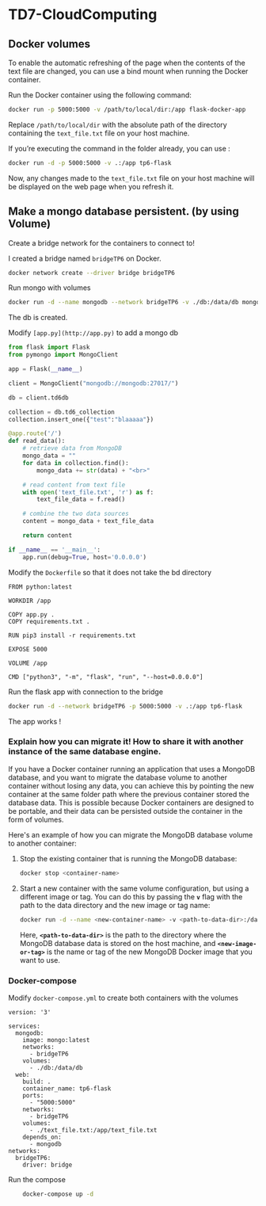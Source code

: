 # TD7-CloudComputing

## Docker volumes

To enable the automatic refreshing of the page when the contents of the text file are changed, you can use a bind mount when running the Docker container.

Run the Docker container using the following command:

```bash
docker run -p 5000:5000 -v /path/to/local/dir:/app flask-docker-app
```

Replace `/path/to/local/dir` with the absolute path of the directory containing the `text_file.txt` file on your host machine.

If you’re executing the command in the folder already, you can use :

```bash
docker run -d -p 5000:5000 -v .:/app tp6-flask
```

Now, any changes made to the `text_file.txt` file on your host machine will be displayed on the web page when you refresh it.

## Make a mongo database persistent. (by using Volume)

Create a bridge network for the containers to connect to!

I created a bridge named `bridgeTP6` on Docker.

```bash
docker network create --driver bridge bridgeTP6
```

Run mongo with volumes

```bash
docker run -d --name mongodb --network bridgeTP6 -v ./db:/data/db mongo:latest
```

The db is created.

Modify `[app.py](http://app.py)` to add a mongo db

```python
from flask import Flask
from pymongo import MongoClient

app = Flask(__name__)

client = MongoClient("mongodb://mongodb:27017/")

db = client.td6db

collection = db.td6_collection
collection.insert_one({"test":"blaaaaa"})

@app.route('/')
def read_data():
    # retrieve data from MongoDB
    mongo_data = ""
    for data in collection.find():
        mongo_data += str(data) + "<br>"

    # read content from text file
    with open('text_file.txt', 'r') as f:
        text_file_data = f.read()

    # combine the two data sources
    content = mongo_data + text_file_data

    return content

if __name__ == '__main__':
    app.run(debug=True, host='0.0.0.0')
```

Modify the `Dockerfile` so that it does not take the bd directory

```docker
FROM python:latest

WORKDIR /app

COPY app.py .
COPY requirements.txt .

RUN pip3 install -r requirements.txt

EXPOSE 5000

VOLUME /app

CMD ["python3", "-m", "flask", "run", "--host=0.0.0.0"]
```

Run the flask app with connection to the bridge

```bash
docker run -d --network bridgeTP6 -p 5000:5000 -v .:/app tp6-flask
```

The app works !

### Explain how you can migrate it! How to share it with another instance of the same database engine.

If you have a Docker container running an application that uses a MongoDB database, and you want to migrate the database volume to another container without losing any data, you can achieve this by pointing the new container at the same folder path where the previous container stored the database data. This is possible because Docker containers are designed to be portable, and their data can be persisted outside the container in the form of volumes.

Here's an example of how you can migrate the MongoDB database volume to another container:

1. Stop the existing container that is running the MongoDB database:
    
    ```bash
    docker stop <container-name>
    ```
    
2. Start a new container with the same volume configuration, but using a different image or tag. You can do this by passing the **`v`** flag with the path to the data directory and the new image or tag name:
    
    ```bash
    docker run -d --name <new-container-name> -v <path-to-data-dir>:/data/db <new-image-or-tag>
    ```
    
    Here, **`<path-to-data-dir>`** is the path to the directory where the MongoDB database data is stored on the host machine, and **`<new-image-or-tag>`** is the name or tag of the new MongoDB Docker image that you want to use.
    

### Docker-compose

Modify `docker-compose.yml` to create both containers with the volumes

```docker
version: '3'

services:
  mongodb:
    image: mongo:latest
    networks:
      - bridgeTP6
    volumes:
      - ./db:/data/db
  web:
    build: .
    container_name: tp6-flask
    ports:
      - "5000:5000"
    networks:
      - bridgeTP6
    volumes:
      - ./text_file.txt:/app/text_file.txt
    depends_on:
      - mongodb
networks:
  bridgeTP6:
    driver: bridge
```

Run the compose
```bash
	docker-compose up -d
```
